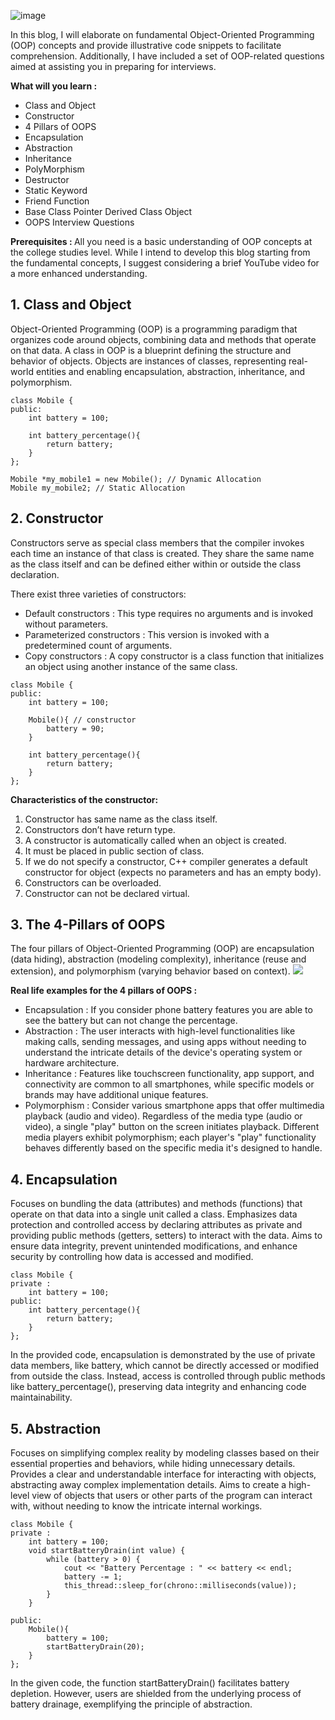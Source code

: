 <!-- 
  "date" : "August 18, 2023",
  "title" : "OOPS for Interview Revision",
  "desc" : "In this blog, I will elaborate on fundamental Object-Oriented Programming (OOP) concepts and provide illustrative code snippets to facilitate comprehension. Additionally, I have included a set of OOP-related questions aimed at assisting you in preparing for interviews.",
  "category" : "Core Subjects",
  "author" : ["Atanu Nayak"],
  "authorLink" : ["https://www.linkedin.com/in/atanu-nayak-profile/"],
  "authorImageLink" : ["https://avatars.githubusercontent.com/u/93304796?v=4"],
  "tags" : ["OOPS", "Core Subjects", "CS Fundamental", "Interview"],
  "url" : "OOPS-for-interview-revision",
  "titleSupport" : "OOPS for Interview Revision"
 -->

![image](https://github.com/Nayaker/AlgoListed/assets/93304796/265f4fca-fad4-4d4c-a635-6d85e0b2de88)

In this blog, I will elaborate on fundamental Object-Oriented Programming (OOP) concepts and provide illustrative code snippets to facilitate comprehension. Additionally, I have included a set of OOP-related questions aimed at assisting you in preparing for interviews.

<b> What will you learn : </b>
  - Class and Object
  - Constructor
  - 4 Pillars of OOPS
  - Encapsulation
  - Abstraction
  - Inheritance
  - PolyMorphism
  - Destructor
  - Static Keyword
  - Friend Function
  - Base Class Pointer Derived Class Object
  - OOPS Interview Questions
  

<b> Prerequisites : </b> All you need is a basic understanding of OOP concepts at the college studies level. While I intend to develop this blog starting from the fundamental concepts, I suggest considering a brief YouTube video for a more enhanced understanding.

## 1. Class and Object 
Object-Oriented Programming (OOP) is a programming paradigm that organizes code around objects, combining data and methods that operate on that data. A class in OOP is a blueprint defining the structure and behavior of objects. Objects are instances of classes, representing real-world entities and enabling encapsulation, abstraction, inheritance, and polymorphism.
```
class Mobile {
public: 
    int battery = 100;
    
    int battery_percentage(){
        return battery;
    }
};

Mobile *my_mobile1 = new Mobile(); // Dynamic Allocation
Mobile my_mobile2; // Static Allocation 
```

## 2. Constructor
Constructors serve as special class members that the compiler invokes each time an instance of that class is created. They share the same name as the class itself and can be defined either within or outside the class declaration.

There exist three varieties of constructors:
- Default constructors : This type requires no arguments and is invoked without parameters.
- Parameterized constructors : This version is invoked with a predetermined count of arguments.
- Copy constructors : A copy constructor is a class function that initializes an object using another instance of the same class.

```
class Mobile {
public: 
    int battery = 100;

    Mobile(){ // constructor 
        battery = 90;
    }
    
    int battery_percentage(){
        return battery;
    }
};
```

<b> Characteristics of the constructor: </b>
1. Constructor has same name as the class itself.
2. Constructors don’t have return type.
3. A constructor is automatically called when an object is created.
4. It must be placed in public section of class.
5. If we do not specify a constructor, C++ compiler generates a default constructor for object (expects
   no parameters and has an empty body).
6. Constructors can be overloaded.
7. Constructor can not be declared virtual.

## 3. The 4-Pillars of OOPS
The four pillars of Object-Oriented Programming (OOP) are encapsulation (data hiding), abstraction (modeling complexity), inheritance (reuse and extension), and polymorphism (varying behavior based on context).
<img className="small-img" src="https://github.com/Nayaker/AlgoListed/assets/93304796/ccccf644-4dcb-4cb2-a6f5-39d1ed511553"/>

<b> Real life examples for the 4 pillars of OOPS : </b>
  - Encapsulation : If you consider phone battery features you are able to see the battery but can not change the percentage. 
  - Abstraction : The user interacts with high-level functionalities like making calls, sending messages, and using apps without needing to understand the intricate details of the device's operating system or hardware architecture.
  - Inheritance : Features like touchscreen functionality, app support, and connectivity are common to all smartphones, while specific models or brands may have additional unique features.
  - Polymorphism : Consider various smartphone apps that offer multimedia playback (audio and video). Regardless of the media type (audio or video), a single "play" button on the screen initiates playback. Different media players exhibit polymorphism; each player's "play" functionality behaves differently based on the specific media it's designed to handle.

## 4. Encapsulation
Focuses on bundling the data (attributes) and methods (functions) that operate on that data into a single unit called a class. Emphasizes data protection and controlled access by declaring attributes as private and providing public methods (getters, setters) to interact with the data. Aims to ensure data integrity, prevent unintended modifications, and enhance security by controlling how data is accessed and modified.

```
class Mobile {
private :
    int battery = 100;
public: 
    int battery_percentage(){
        return battery;
    }
};
```

In the provided code, encapsulation is demonstrated by the use of private data members, like battery, which cannot be directly accessed or modified from outside the class. Instead, access is controlled through public methods like battery_percentage(), preserving data integrity and enhancing code maintainability.

## 5. Abstraction 
Focuses on simplifying complex reality by modeling classes based on their essential properties and behaviors, while hiding unnecessary details. Provides a clear and understandable interface for interacting with objects, abstracting away complex implementation details. Aims to create a high-level view of objects that users or other parts of the program can interact with, without needing to know the intricate internal workings.
```
class Mobile {
private :
    int battery = 100;
    void startBatteryDrain(int value) {
        while (battery > 0) {
            cout << "Battery Percentage : " << battery << endl;
            battery -= 1;
            this_thread::sleep_for(chrono::milliseconds(value));
        }
    }

public: 
    Mobile(){
        battery = 100;
        startBatteryDrain(20);
    }
};
```
In the given code, the function startBatteryDrain() facilitates battery depletion. However, users are shielded from the underlying process of battery drainage, exemplifying the principle of abstraction.
